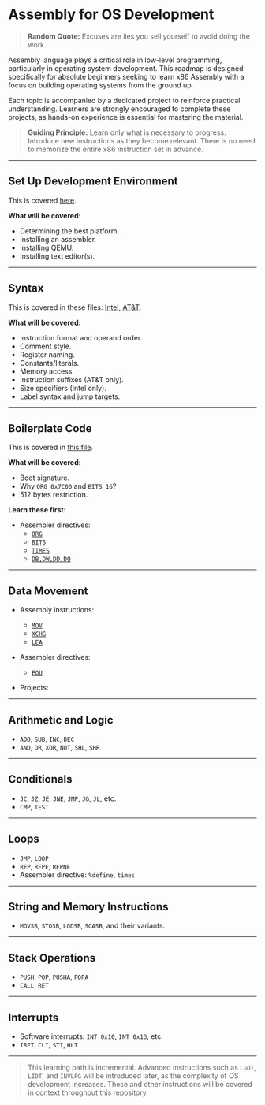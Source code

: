 # Assembly for OS Development

> **Random Quote:** Excuses are lies you sell yourself to avoid doing the work.

Assembly language plays a critical role in low-level programming, particularly in operating system development. This roadmap is designed specifically for absolute beginners seeking to learn x86 Assembly with a focus on building operating systems from the ground up.

Each topic is accompanied by a dedicated project to reinforce practical understanding. Learners are strongly encouraged to complete these projects, as hands-on experience is essential for mastering the material.

> **Guiding Principle:** Learn only what is necessary to progress. Introduce new instructions as they become relevant. There is no need to memorize the entire x86 instruction set in advance.

---

## Set Up Development Environment

This is covered [here](../notes/00_setup_dev_env.md).

**What will be covered:**

+ Determining the best platform.
+ Installing an assembler.
+ Installing QEMU.
+ Installing text editor(s).

---

## Syntax

This is covered in these files: [Intel](../notes/01_syntax/00_intel.md), [AT&T](../notes/01_syntax/01_AT&T.md).

**What will be covered:**

+ Instruction format and operand order.
+ Comment style.
+ Register naming.
+ Constants/literals.
+ Memory access.
+ Instruction suffixes (AT&T only).
+ Size specifiers (Intel only).
+ Label syntax and jump targets.

---

## Boilerplate Code

This is covered in [this file](../notes/02_boilerplate.md).

**What will be covered:**

+ Boot signature.
+ Why `ORG 0x7C00` and `BITS 16`?
+ 512 bytes restriction.

**Learn these first:**

+ Assembler directives:
    - [`ORG`](../notes/04_assembler_directives/org.md)
    - [`BITS`](../notes/04_assembler_directives/bits.md)
    - [`TIMES`](../notes/04_assembler_directives/times.md)
    - [`DB,DW,DD,DQ`](../notes/04_assembler_directives/db.md)

---

## Data Movement

+ Assembly instructions:
    - [`MOV`](../notes/03_assembly_instructions/mov.md)
    - [`XCHG`](../notes/03_assembly_instructions/xchg.md)
    - [`LEA`](../notes/03_assembly_instructions/lea.md)

+ Assembler directives:
    - [`EQU`](../notes/04_assembler_directives/equ.md)

+ Projects:

---

## Arithmetic and Logic

+ `ADD`, `SUB`, `INC`, `DEC`
+ `AND`, `OR`, `XOR`, `NOT`, `SHL`, `SHR`

---

## Conditionals

+ `JC`, `JZ`, `JE`, `JNE`, `JMP`, `JG`, `JL`, etc.
+ `CMP`, `TEST`

---

## Loops

+ `JMP`, `LOOP`
+ `REP`, `REPE`, `REPNE`
+ Assembler directive: `%define`, `times`

---

## String and Memory Instructions

+ `MOVSB`, `STOSB`, `LODSB`, `SCASB`, and their variants.

---

## Stack Operations

+ `PUSH`, `POP`, `PUSHA`, `POPA`
+ `CALL`, `RET`

---

## Interrupts

+ Software interrupts: `INT 0x10`, `INT 0x13`, etc.
+ `IRET`, `CLI`, `STI`, `HLT`

---

> This learning path is incremental. Advanced instructions such as `LGDT`, `LIDT`, and `INVLPG` will be introduced later, as the complexity of OS development increases. These and other instructions will be covered in context throughout this repository.
